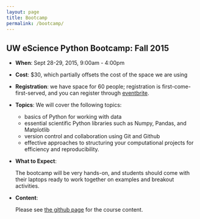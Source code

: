 ```yaml
---
layout: page
title: Bootcamp
permalink: /bootcamp/
---
```


## UW eScience Python Bootcamp: Fall 2015

- **When**: Sept 28-29, 2015, 9:00am - 4:00pm
  
- **Cost**: $30, which partially offsets the cost of the space we are using

- **Registration**: we have space for 60 people; registration is
  first-come-first-served, and you can register through
  [eventbrite](https://www.eventbrite.com/e/uw-python-boot-camp-tickets-18421722869). 

- **Topics**: We will cover the following topics:
  
  - basics of Python for working with data
  - essential scientific Python libraries such as Numpy, Pandas, and Matplotlib
  - version control and collaboration using Git and Github
  - effective approaches to structuring your computational projects for
    efficiency and reproducibility.

- **What to Expect**:

  The bootcamp will be very hands-on, and students should come with their
  laptops ready to work together on examples and breakout activities.


- **Content**:

  Please see [the github page](https://github.com/uwescience/python-seminar-2015) for the course content.